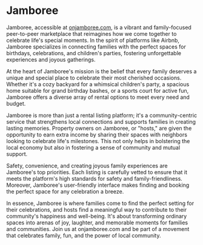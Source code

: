 # Jamboree

Jamboree, accessible at [onjamboree.com](https://onhjamboree.com), is a vibrant and family-focused peer-to-peer marketplace that reimagines how we come together to celebrate life's special moments. In the spirit of platforms like Airbnb, Jamboree specializes in connecting families with the perfect spaces for birthdays, celebrations, and children's parties, fostering unforgettable experiences and joyous gatherings.

At the heart of Jamboree's mission is the belief that every family deserves a unique and special place to celebrate their most cherished occasions.
Whether it's a cozy backyard for a whimsical children's party, a spacious home suitable for grand birthday bashes, or a sports court for active fun, Jamboree offers a diverse array of rental options to meet every need and budget.

Jamboree is more than just a rental listing platform; it's a community-centric service that strengthens local connections and supports families in creating lasting memories. Property owners on Jamboree, or "hosts," are given the opportunity to earn extra income by sharing their spaces with neighbors looking to celebrate life's milestones. This not only helps in bolstering the local economy but also in fostering a sense of community and mutual support.

Safety, convenience, and creating joyous family experiences are Jamboree's top priorities. Each listing is carefully vetted to ensure that it meets the platform's high standards for safety and family-friendliness. Moreover, Jamboree's user-friendly interface makes finding and booking the perfect space for any celebration a breeze.

In essence, Jamboree is where families come to find the perfect setting for their celebrations, and hosts find a meaningful way to contribute to their community's happiness and well-being. It's about transforming ordinary spaces into arenas of joy, laughter, and memorable moments for families and communities. Join us at onjamboree.com and be part of a movement that celebrates family, fun, and the power of local community.
